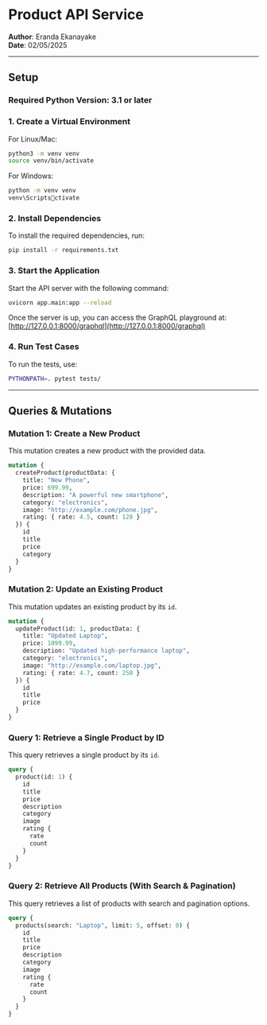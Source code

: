 
# Product API Service

**Author**: Eranda Ekanayake  
**Date**: 02/05/2025

---

## Setup

### Required Python Version: 3.1 or later

### 1. **Create a Virtual Environment**

For Linux/Mac:

```bash
python3 -m venv venv  
source venv/bin/activate
```

For Windows:

```bash
python -m venv venv  
venv\Scriptsctivate
```

### 2. **Install Dependencies**

To install the required dependencies, run:

```bash
pip install -r requirements.txt
```

### 3. **Start the Application**

Start the API server with the following command:

```bash
uvicorn app.main:app --reload
```

Once the server is up, you can access the GraphQL playground at:  
[http://127.0.0.1:8000/graphql](http://127.0.0.1:8000/graphql)

### 4. **Run Test Cases**

To run the tests, use:

```bash
PYTHONPATH=. pytest tests/
```

---

## Queries & Mutations

### **Mutation 1: Create a New Product**

This mutation creates a new product with the provided data.

```graphql
mutation {
  createProduct(productData: {
    title: "New Phone",
    price: 699.99,
    description: "A powerful new smartphone",
    category: "electronics",
    image: "http://example.com/phone.jpg",
    rating: { rate: 4.5, count: 120 }
  }) {
    id
    title
    price
    category
  }
}
```

### **Mutation 2: Update an Existing Product**

This mutation updates an existing product by its `id`.

```graphql
mutation {
  updateProduct(id: 1, productData: {
    title: "Updated Laptop",
    price: 1099.99,
    description: "Updated high-performance laptop",
    category: "electronics",
    image: "http://example.com/laptop.jpg",
    rating: { rate: 4.7, count: 250 }
  }) {
    id
    title
    price
  }
}
```

### **Query 1: Retrieve a Single Product by ID**

This query retrieves a single product by its `id`.

```graphql
query {
  product(id: 1) {
    id
    title
    price
    description
    category
    image
    rating {
      rate
      count
    }
  }
}
```

### **Query 2: Retrieve All Products (With Search & Pagination)**

This query retrieves a list of products with search and pagination options.

```graphql
query {
  products(search: "Laptop", limit: 5, offset: 0) {
    id
    title
    price
    description
    category
    image
    rating {
      rate
      count
    }
  }
}
```
